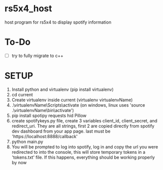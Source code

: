 # rs5x4_host
host program for rs5x4 to display spotify information

# To-Do
- [ ] try to fully migrate to c++

# SETUP

1. Install python and virtualenv (pip install virtualenv)
2. cd current
3. Create virtualenv inside current (virtualenv virtualenvName)
4. .\virtualenvName\Scripts\activate (on windows, linux uses 'source .\virtualenvName\bin\activate')
5. pip install spotipy requests hid Pillow
6. create spotifykeys.py file, create 3 variables client_id, client_secret, and redirect_uri. They are all strings, first 2 are copied directly from spotify dev dashboard from your app page. last must be 'https://localhost:8888/callback'
7. python main.py
8. You will be prompted to log into spotify, log in and copy the url you were redirected to into the console, this will store temporary tokens in a 'tokens.txt' file. If this happens, everything should be working properly by now
